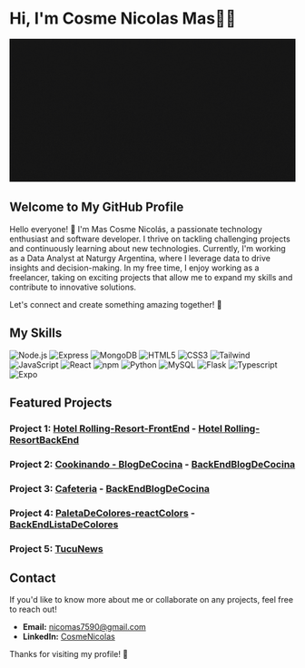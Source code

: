 <div>
  <h1>Hi, I'm Cosme Nicolas Mas👨‍💻</h1>
</div>

<img src="banner-animado.gif">

## Welcome to My GitHub Profile
Hello everyone! 👋
I'm Mas Cosme Nicolás, a passionate technology enthusiast and software developer. I thrive on tackling challenging projects and continuously learning about new technologies. Currently, I'm working as a Data Analyst at Naturgy Argentina, where I leverage data to drive insights and decision-making. In my free time, I enjoy working as a freelancer, taking on exciting projects that allow me to expand my skills and contribute to innovative solutions.

Let's connect and create something amazing together! 🚀

## My Skills

![Node.js](https://img.icons8.com/color/50/000000/nodejs.png)  ![Express](https://img.icons8.com/50/ffffff/express-js.png)  ![MongoDB](https://img.icons8.com/color/50/000000/mongodb.png)
![HTML5](https://img.icons8.com/color/50/000000/html-5.png)  ![CSS3](https://img.icons8.com/color/50/000000/css3.png)  ![Tailwind](https://img.icons8.com/color/48/tailwindcss.png)  ![JavaScript](https://img.icons8.com/color/50/000000/javascript.png)  ![React](https://img.icons8.com/color/50/000000/react-native.png)  ![npm](https://img.icons8.com/color/50/000000/npm.png)
![Python](https://img.icons8.com/?size=50&id=l75OEUJkPAk4&format=png&color=000000)
![MySQL](https://img.icons8.com/?size=50&id=UFXRpPFebwa2&format=png&color=000000)
![Flask](https://img.icons8.com/?size=50&id=MHcMYTljfKOr&format=png&color=ffffff)
![Typescript](https://img.icons8.com/?size=50&id=nCj4PvnCO0tZ&format=png&color=000000)
![Expo](https://img.icons8.com/?size=50&id=N9liZ1WtT44z&format=png&color=ffffff)

## Featured Projects

### Project 1: [Hotel Rolling-Resort-FrontEnd](https://github.com/CosmeNicolas/ProyectoHotelFrontEnd) - [Hotel Rolling-ResortBackEnd](https://github.com/CosmeNicolas/proyectoHotelBackEnd)

### Project 2: [Cookinando - BlogDeCocina](https://github.com/CosmeNicolas/cookinando-blogDeCocina) - [BackEndBlogDeCocina](https://github.com/CosmeNicolas/recetasBackEnd)

### Project 3: [Cafeteria](https://github.com/CosmeNicolas/cookinando-blogDeCocina) - [BackEndBlogDeCocina](https://github.com/CosmeNicolas/recetasBackEnd)

### Project 4: [PaletaDeColores-reactColors](https://github.com/CosmeNicolas/react-colors) - [BackEndListaDeColores](https://github.com/CosmeNicolas/BackListaDeColores)

### Project 5: [TucuNews](https://github.com/CosmeNicolas/tucuNewsCategoryCountry)


## Contact

If you'd like to know more about me or collaborate on any projects, feel free to reach out!

- **Email:** nicomas7590@gmail.com
- **LinkedIn:** [CosmeNicolas](https://www.linkedin.com/in/cosmenicolas/)

Thanks for visiting my profile! 🤙
